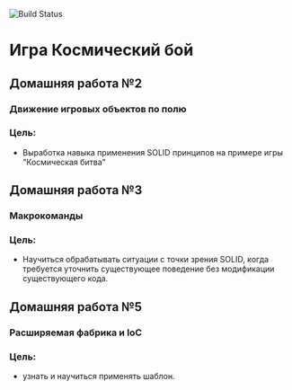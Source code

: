 ![Build Status](https://github.com/VVStanley/architecture2022_hw2/actions/workflows/check_hw.yaml/badge.svg?branch=master)

# Игра Космический бой

## Домашняя работа №2

### Движение игровых объектов по полю

### Цель:

- Выработка навыка применения SOLID принципов на примере игры "Космическая
  битва"

## Домашняя работа №3

### Макрокоманды

### Цель:

- Научиться обрабатывать ситуации с точки зрения SOLID, когда требуется уточнить
  существующее поведение без модификации существующего кода.

## Домашняя работа №5

### Расширяемая фабрика и IoC

### Цель:

- узнать и научиться применять шаблон.

